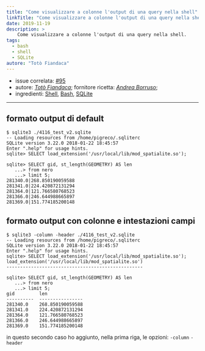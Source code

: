 ```yaml
---
title: "Come visualizzare a colonne l'output di una query nella shell"
linkTitle: "Come visualizzare a colonne l'output di una query nella shell"
date: 2019-11-19
description: >
    Come visualizzare a colonne l'output di una query nella shell.
tags:
  - bash
  - shell
  - SQLite
autore: "Totò Fiandaca"
---
```


- issue correlata: [#95](https://github.com/opendatasicilia/tansignari/issues/95)
- autore: _[Totò Fiandaca](https://twitter.com/totofiandaca?lang=it)_; fornitore ricetta: *[Andrea Borruso](https://twitter.com/aborruso?lang=it)*;
- ingredienti: [Shell](https://it.wikipedia.org/wiki/Shell_(informatica)), [Bash](https://it.wikipedia.org/wiki/Bash), [SQLite](https://www.sqlite.org/index.html)

---

## formato output di default

```
$ sqlite3 ./4116_test_v2.sqlite
-- Loading resources from /home/pigreco/.sqliterc
SQLite version 3.22.0 2018-01-22 18:45:57
Enter ".help" for usage hints.
sqlite> SELECT load_extension('/usr/local/lib/mod_spatialite.so');

sqlite> SELECT gid, st_length(GEOMETRY) AS len
   ...> from nero
   ...> limit 5;
281340.0|268.850190059588
281341.0|224.420872131294
281364.0|121.766580768523
281366.0|246.644988665897
281369.0|151.774185200148
```
## formato output con colonne e intestazioni campi
```
$ sqlite3 -column -header ./4116_test_v2.sqlite
-- Loading resources from /home/pigreco/.sqliterc
SQLite version 3.22.0 2018-01-22 18:45:57
Enter ".help" for usage hints.
sqlite> SELECT load_extension('/usr/local/lib/mod_spatialite.so');
load_extension('/usr/local/lib/mod_spatialite.so')
--------------------------------------------------

sqlite> SELECT gid, st_length(GEOMETRY) AS len
   ...> from nero
   ...> limit 5;
gid         len
----------  ----------------
281340.0    268.850190059588
281341.0    224.420872131294
281364.0    121.766580768523
281366.0    246.644988665897
281369.0    151.774185200148
```

in questo secondo caso ho aggiunto, nella prima riga, le opzioni: `-column` `-header`
